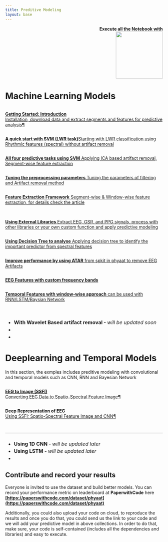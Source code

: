 ```yaml
---
title: Preditive Modeling
layout: base
---
```

<!--<div class="index-paragraph docutils container"><b>being update ...</b> </div> -->
<p style="text-align:right; font-weight:bold;">Execute all the Notebook with <br><a class="reference external image-reference" href="https://mybinder.org/v2/gh/Nikeshbajaj/Notebooks/master?urlpath=lab/tree/PhyAAt_Notebooks" target="_blank"><img src="https://mybinder.org/badge_logo.svg" width="150px"></a></p>

# Machine Learning Models
<!--<h2 style="text-align:left;"><u>Getting Started - Table of Content</u></h2> -->


<div id="index-grid-half" class="section group">
<div class="sphx-glr-thumbcontainer" tooltip="Getting started">
  <div class="figure align-default" id="">
  <img alt="" src="figures/getting_started.png" />
  <p class="caption"><span class="caption-text"><a class="reference internal" href="../introduction"><b>Getting Started: Introduction</b><br>Installation, download data and extract segments and features for predictive analysis</a></span><a class="headerlink" href="#" title="Permalink to this image">¶</a></p>
  </div>
</div>

<div class="toctree-wrapper compound"></div>

<div class="sphx-glr-thumbcontainer" tooltip="Starting with LWR classification using Rhythmic features (spectral) without artifact removal"><div class="figure align-default" id="id3">
  <img alt="" src="figures/lwr_svm.png" />
  <p class="caption"><span class="caption-text"><a class="reference internal" href="1_QuickStartSVM"><b>A quick start with SVM (LWR task)</b>Starting with LWR classification using Rhythmic features (spectral) without artifact removal</a></span></p>
  </div>
</div>

<div class="toctree-wrapper compound"></div>

<div class="sphx-glr-thumbcontainer" tooltip="Applying ICA based artifact removal, Segment-wise feature extraction"><div class="figure align-default" id="id3">
  <img alt="" src="figures/example1_svm_all_tasks_1.png" />
  <p class="caption"><span class="caption-text"><a class="reference internal" href="2_PredictiveTasksUsingSVM"><b>All four predictive tasks using SVM</b> Applying ICA based artifact removal, Segment-wise feature extraction</a></span></p>
  </div>
</div>

<div class="toctree-wrapper compound"></div>

<div class="sphx-glr-thumbcontainer" tooltip="Tuning the parameters"><div class="figure align-default" id="id3">
  <img alt="" src="figures/tuning.png" />
  <p class="caption"><span class="caption-text"><a class="reference internal" href="3_TuningPreprocessing"><b>Tuning the preprocessing parameters</b> Tuning the parameters of filtering and Artifact removal method</a></span></p>
  </div>
</div>

<div class="toctree-wrapper compound"></div>


<div class="sphx-glr-thumbcontainer" tooltip="Segment-wise & Window-wise feature extraction"><div class="figure align-default" id="id3">
  <img alt="" src="figures/featureextraction_win.png" />
  <p class="caption"><span class="caption-text"><a class="reference internal" href="4_FeatureExtraction"><b>Feature Extraction Framework</b> Segment-wise & Window-wise feature extraction, for details check the article</a></span></p>
  </div>
</div>

<div class="toctree-wrapper compound"></div>


<div class="sphx-glr-thumbcontainer" tooltip="Using External Libraries">
  <div class="figure align-default" id="id3">
  <img alt="" src="figures/eeg_14.png" />
  <img alt="" src="figures/gsr_2.png" />
  <img alt="" src="figures/ppg_3.png" />
  <p class="caption"><span class="caption-text"><a class="reference internal" href="5_UsingExternalLibraries"><b>Using External Libraries</b> Extract EEG, GSR, and PPG signals, process with other libraries or your own custom function and apply predictive modeling</a></span></p>
  </div>
</div>

<div class="toctree-wrapper compound"></div>

<div class="sphx-glr-thumbcontainer" tooltip="Using Decision Tree to analyse"><div class="figure align-default" id="id3">
  <img alt="" src="figures/decision_tree_lwr.png" />
  <p class="caption"><span class="caption-text"><a class="reference internal" href="6_Modeling_with_DecisionTree"><b>Using Decision Tree to analyse</b> Applying decision tree to identify the important predictor from spectral features</a></span></p>
  </div>
</div>
  
<div class="toctree-wrapper compound"></div>

<div class="sphx-glr-thumbcontainer" tooltip="ATAR Algorithm"><div class="figure align-default" id="id3">
  <img alt="" src="figures/phyaat_l1.png" />
  <p class="caption"><span class="caption-text"><a class="reference internal" href="7_Artifact_Removal_ATAR"><b>Improve performance by using ATAR</b> from spkit in phyaat to remove EEG Artifacts</a></span></p>
  </div>
</div>
  
<div class="toctree-wrapper compound"></div>

<div class="sphx-glr-thumbcontainer" tooltip="Custom Frequecy Bands"><div class="figure align-default" id="id3">
  <img alt="" src="figures/phyaat_l2.png" />
  <p class="caption"><span class="caption-text"><a class="reference internal" href="8_Custom_Freq_Bands"><b>EEG Features with custom frequency bands</b></a></span></p>
  </div>
</div>
  
<div class="toctree-wrapper compound"></div>

<div class="sphx-glr-thumbcontainer" tooltip="Temporal Features - window-wise"><div class="figure align-default" id="id3">
  <img alt="" src="figures/phyaat_l3.png" />
  <p class="caption"><span class="caption-text"><a class="reference internal" href="9_Temporal_Features"><b>Temporal Features with window-wise approach</b> can be used with RNN/LSTM/Baysian Network</a></span></p>
  </div>
</div>


<div class="toctree-wrapper compound"></div>
<br>
<h3 style="text-align:left;">
<ul class="simple" style="line-height:1.4;">
  <li><font size="3">With Wavelet Based artifact removal - <span style="font-weight:normal"><i>will be updated soon</i></span></font></li>
  <li></li>
  <li></li>
</ul>
</h3>
</div>


# Deeplearning and Temporal Models
In this section, the exmples includes preditive modeling with convolutional and temporal models such as CNN, RNN and Bayesian Network


<div id="index-grid-half" class="section group">

<div class="sphx-glr-thumbcontainer" tooltip="EEG to Image">
<div class="figure align-default" id="">
  <img alt="" src="figures/EEG_to_SSFI.png" />
  <p class="caption"><span class="caption-text"><a class="reference internal" href="https://spkit.github.io/examples/gen_topo" target="_blank"><b>EEG to Image (SSFI) </b><br>Converting EEG Data to Spatio-Spectral Feature Image</a></span><a class="headerlink" href="#" title="Permalink to this image">¶</a></p>
</div>
</div>
  
<div class="sphx-glr-thumbcontainer" tooltip="Deep Representation">
<div class="figure align-default" id="">
  <img alt="" src="figures/DeepRepre_EEG_2.png" />
  <p class="caption"><span class="caption-text"><a class="reference internal" href="https://arxiv.org/pdf/2206.09807.pdf" target="_blank"><b>Deep Representation of EEG</b><br>Using SSFI: Spatio-Spectral Feature Image and CNN</a></span><a class="headerlink" href="#" title="Permalink to this image">¶</a></p>
</div>
</div>

</div>

<br>
<hr>

<div id="index-grid-half" class="section group">
<h3 style="text-align:left;">
<ul class="simple" style="line-height:1.4;">
  <li><font size="3">Using 1D CNN - <span style="font-weight:normal"><i>will be updated later</i></span></font></li>
  <li><font size="3">Using LSTM - <span style="font-weight:normal"><i>will be updated later</i></span></font></li>
  <li></li>
</ul>
</h3>
</div>





## Contribute and record your results
Everyone is invited to use the dataset and build better models. You can record your performance metric on leaderboard at **PaperwithCode** here **[https://paperswithcode.com/dataset/phyaat](https://paperswithcode.com/dataset/phyaat)**

Additionally, you could also upload your code on cloud, to reproduce the results and once you do that, you could send us the link to your code and we will add your predictive model in above collections. In order to do that, make sure, your code is self-contained (includes all the dependencies and libraries) and easy to execute.
